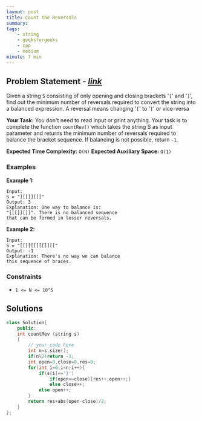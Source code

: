 ```yaml
---
layout: post
title: Count the Reversals   
summary:
tags:
    - string
    - geeksforgeeks
    - cpp
    - medium
minute: 7 min
---
```


## Problem Statement - [*link*](https://practice.geeksforgeeks.org/problems/count-the-reversals0401/1#)  

Given a string `S` consisting of only opening and closing brackets '`[`' and '`]`', find out the minimum number of reversals required to convert the string into a balanced expression.
A reversal means changing '`[`' to '`]`' or vice-versa

**Your Task:** 
You don't need to read input or print anything. Your task is to complete the function `countRev()` which takes the string S as input parameter and returns the minimum number of reversals required to balance the bracket sequence. If balancing is not possible, return `-1`. 


**Expected Time Complexity:** `O(N)` 
**Expected Auxiliary Space:** `O(1)`

### Examples

**Example 1:**   
```
Input:
S = "][[]][[["
Output: 3
Explanation: One way to balance is:
"[[[]][]]". There is no balanced sequence
that can be formed in lesser reversals.
```

**Example 2:**   
```
Input: 
S = "[[][[[][[]][["
Output: -1
Explanation: There's no way we can balance
this sequence of braces.
```


### Constraints

+ `1 <= N <= 10^5`

## Solutions

```cpp
class Solution{
    public:
    int countRev (string s)
    {
        // your code here
        int n=s.size();
        if(n%2)return -1;
        int open=0,close=0,res=0;
        for(int i=0;i<n;i++){
            if(s[i]=='}')
                if(open<=close){res++;open++;}
                else close++;
            else open++;
        }
        return res+abs(open-close)/2;
    }
};
```

